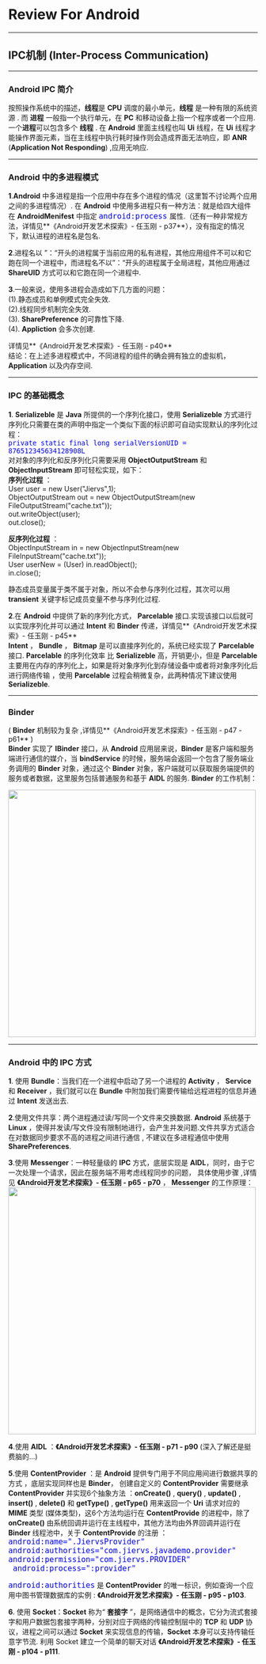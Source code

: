 # Review For Android
***
## IPC机制 (Inter-Process Communication)
***
### Android IPC 简介   
按照操作系统中的描述，**线程**是 **CPU** 调度的最小单元，**线程** 是一种有限的系统资源 .  而 **进程** 一般指一个执行单元，在 **PC** 和移动设备上指一个程序或者一个应用.一个**进程**可以包含多个 **线程** . 在 **Android** 里面主线程也叫 **Ui** 线程，在 **Ui** 线程才能操作界面元素，当在主线程中执行耗时操作则会造成界面无法响应，即 **ANR** (**Application Not Responding**) ,应用无响应.
***
### Android 中的多进程模式

**1**.**Android** 中多进程是指一个应用中存在多个进程的情况（这里暂不讨论两个应用之间的多进程情况）. 在 **Android** 中使用多进程只有一种方法：就是给四大组件在 **AndroidMenifest** 中指定 <font size = 4 color = blue>`android:process` </font> 属性.（还有一种非常规方法，详情见**《Android开发艺术探索》- 任玉刚 - p37**），没有指定的情况下，默认进程的进程名是包名.  

**2**.进程名以 ”：“开头的进程属于当前应用的私有进程，其他应用组件不可以和它跑在同一个进程中，而进程名不以”：“开头的进程属于全局进程，其他应用通过 **ShareUID** 方式可以和它跑在同一个进程中.

**3**.一般来说，使用多进程会造成如下几方面的问题：  
(1).静态成员和单例模式完全失效.   
(2).线程同步机制完全失效.   
(3). **SharePreference** 的可靠性下降.   
(4). **Appliction** 会多次创建.  

详情见**《Android开发艺术探索》- 任玉刚 - p40**    
结论：在上述多进程模式中，不同进程的组件的确会拥有独立的虚拟机，**Application**  以及内存空间.   
***
### **IPC** 的基础概念
**1**. **Serializeble** 是 **Java** 所提供的一个序列化接口，使用 **Serializeble** 方式进行序列化只需要在类的声明中指定一个类似下面的标识即可自动实现默认的序列化过程：  
<font size = 3 color = blue>`private static final long serialVersionUID = 876512345634128908L` </font>  
对对象的序列化和反序列化只需要采用 **ObjectOutputStream** 和 **ObjectInputStream** 即可轻松实现，如下：  
**序列化过程** ：  
    User user = new User("Jiervs",1);  
    ObjectOutputStream out = new ObjectOutputStream(new FileOutputStream("cache.txt"));   
    out.writeObject(user);  
    out.close();   
    
**反序列化过程** ：  
    ObjectInputStream in = new ObjectInputStream(new FileInputStream("cache.txt"));  
    User userNew = (User) in.readObject();   
    in.close(); 
    
静态成员变量属于类不属于对象，所以不会参与序列化过程，其次可以用 **transient** 关键字标记成员变量不参与序列化过程.

**2**.在 **Android** 中提供了新的序列化方式， **Parcelable** 接口.实现该接口以后就可以实现序列化并可以通过 **Intent** 和 **Binder** 传递，详情见**《Android开发艺术探索》- 任玉刚 - p45**  
**Intent** ， **Bundle** ， **Bitmap** 是可以直接序列化的，系统已经实现了 **Parcelable** 接口.  **Parcelable** 的序列化效率 比 **Serializeble** 高，开销更小，但是 **Parcelable** 主要用在内存的序列化上，如果是将对象序列化到存储设备中或者将对象序列化后进行网络传输 ，使用 **Parcelable** 过程会稍微复杂，此两种情况下建议使用 **Serializeble**.  

***
### **Binder**  
( **Binder** 机制较为复杂 ,详情见**《Android开发艺术探索》- 任玉刚 - p47 - p61**   )  
**Binder** 实现了 **IBinder** 接口，从 **Android** 应用层来说，**Binder** 是客户端和服务端进行通信的媒介，当 **bindService** 的时候，服务端会返回一个包含了服务端业务调用的 **Binder** 对象，通过这个 **Binder** 对象，客户端就可以获取服务端提供的服务或者数据，这里服务包括普通服务和基于 **AIDL** 的服务.  **Binder** 的工作机制：  

<img src = "https://raw.githubusercontent.com/Jiervs/RepsitoryResource/master/Dwelling-in-the-past/binder.png" width = 500 />  

***
### **Android** 中的 **IPC** 方式  
**1**. 使用 **Bundle**：当我们在一个进程中启动了另一个进程的 **Activity** ， **Service** 和 **Receiver** ，我们就可以在 **Bundle** 中附加我们需要传输给远程进程的信息并通过 **Intent** 发送出去.   

**2**.使用文件共享：两个进程通过读/写同一个文件来交换数据. **Android** 系统基于 **Linux** ，使得并发读/写文件没有限制地进行，会产生并发问题.文件共享方式适合在对数据同步要求不高的进程之间进行通信 , 不建议在多进程通信中使用 **SharePreferences**.   

**3**.使用 **Messenger**：一种轻量级的 **IPC** 方式，底层实现是 **AIDL**，同时，由于它一次处理一个请求，因此在服务端不用考虑线程同步的问题， 具体使用步骤 ,详情见 **《Android开发艺术探索》- 任玉刚 - p65 - p70** ， **Messenger** 的工作原理：   
<img src = "https://raw.githubusercontent.com/Jiervs/RepsitoryResource/master/Dwelling-in-the-past/messenger.png" width = 500 />  

**4**.使用 **AIDL** ：**《Android开发艺术探索》- 任玉刚 - p71 - p90** (深入了解还是挺费脑的...)   

**5**.使用 **ContentProvider** ：是 **Android** 提供专门用于不同应用间进行数据共享的方式 ，底层实现同样也是 **Binder**， 创建自定义的 **ContentProvider** 需要继承 **ContentProvider** 并实现6个抽象方法 ：**onCreate()** , **query()** , **update()** , **insert()** , **delete()** 和 **getType()** , **getType()** 用来返回一个 **Uri** 请求对应的 **MIME** 类型 (媒体类型)，这6个方法均运行在 **ContentProvide** 的进程中，除了 **onCreate()** 由系统回调并运行在主线程中，其他方法均由外界回调并运行在 **Binder** 线程池中，关于 **ContentProvide** 的注册 ：  
<font size = 4 color = blue>`android:name=".JiervsProvider"`</font>  
<font size = 4 color = blue>`android:authorities="com.jiervs.javademo.provider"`</font>  
<font size = 4 color = blue>`android:permission="com.jiervs.PROVIDER"` </font>  
<font size = 4 color = blue>` android:process=":provider"` </font>  

<font size = 4 color = blue>`android:authorities`</font> 是 **ContentProvider** 的唯一标识，例如查询一个应用中图书管理数据库的实例 : **《Android开发艺术探索》- 任玉刚 - p95 - p103**.     

**6**. 使用 **Socket**：**Socket** 称为“ **套接字** ”，是网络通信中的概念，它分为流式套接字和用户数据包套接字两种，分别对应于网络的传输控制层中的 **TCP** 和 **UDP** 协议，进程之间可以通过 **Socket** 来实现信息的传输，**Socket** 本身可以支持传输任意字节流. 利用 Socket 建立一个简单的聊天对话  **《Android开发艺术探索》- 任玉刚 - p104 - p111**.
